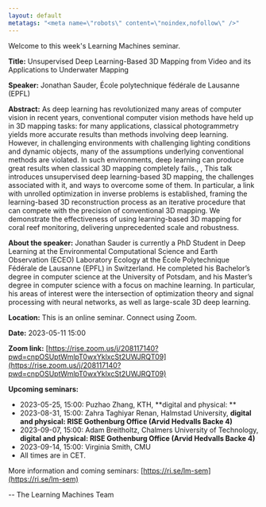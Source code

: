 ```yaml
---
layout: default
metatags: "<meta name=\"robots\" content=\"noindex,nofollow\" />"
---
```

 
Welcome to this week's Learning Machines seminar.

**Title:** Unsupervised Deep Learning-Based 3D Mapping from Video and its Applications to Underwater Mapping

**Speaker:** Jonathan Sauder, École polytechnique fédérale de Lausanne (EPFL)

**Abstract:** As deep learning has revolutionized many areas of computer vision in recent years, conventional computer vision methods have held up in 3D mapping tasks: for many applications, classical photogrammetry yields more accurate results than methods involving deep learning. However, in challenging environments with challenging lighting conditions and dynamic objects, many of the assumptions underlying conventional methods are violated. In such environments, deep learning can produce great results when classical 3D mapping completely fails.,
,
This talk introduces unsupervised deep learning-based 3D mapping, the challenges associated with it, and ways to overcome some of them. In particular, a link with unrolled optimization in inverse problems is established, framing the learning-based 3D reconstruction process as an iterative procedure that can compete with the precision of conventional 3D mapping. We demonstrate the effectiveness of using learning-based 3D mapping for coral reef monitoring, delivering unprecedented scale and robustness.

**About the speaker:** Jonathan Sauder is currently a PhD Student in Deep Learning at the Environmental Computational Science and Earth Observation (ECEO) Laboratory  Ecology at the École Polytechnique Fédérale de Lausanne (EPFL) in Switzerland. He completed his Bachelor’s degree in computer science at the University of Potsdam, and his Master’s degree in computer science with a focus on machine learning. In particular, his areas of interest were the intersection of optimization theory and signal processing with neural networks, as well as large-scale 3D deep learning.

**Location:** This is an online seminar. Connect using Zoom.

**Date:** 2023-05-11 15:00

**Zoom link:** [https://rise.zoom.us/j/208117140?pwd=cnpOSUptWmlpT0wxYklxcSt2UWJRQT09](https://rise.zoom.us/j/208117140?pwd=cnpOSUptWmlpT0wxYklxcSt2UWJRQT09)

**Upcoming seminars:**

* 2023-05-25, 15:00: Puzhao Zhang, KTH, **digital and physical: **
* 2023-08-31, 15:00: Zahra Taghiyar Renan, Halmstad University, **digital and physical: RISE Gothenburg Office (Arvid Hedvalls Backe 4)**
* 2023-09-07, 15:00: Adam Breitholtz, Chalmers University of Technology, **digital and physical: RISE Gothenburg Office (Arvid Hedvalls Backe 4)**
* 2023-09-14, 15:00: Virginia Smith, CMU
* All times are in CET.

More information and coming seminars: [https://ri.se/lm-sem](https://ri.se/lm-sem)

-- The Learning Machines Team

